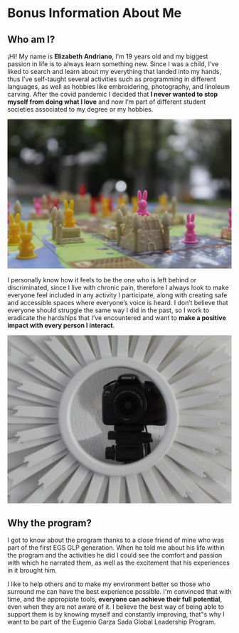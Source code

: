 # Bonus Information About Me

## Who am I?

¡Hi! My name is **Elizabeth Andriano**, I’m 19 years old and my biggest passion in life is to always learn something new. Since I was a child, I’ve liked to search and learn about my everything that landed into my hands, thus I’ve self-taught several activities such as programming in different languages, as well as hobbies like embroidering, photography, and linoleum carving. After the covid pandemic I decided that **I never wanted to stop myself from doing what I love** and now I’m part of different student societies associated to my degree or my hobbies.

![](/images/bunny.JPG)

I personally know how it feels to be the one who is left behind or discriminated, since I live with chronic pain, therefore I always look to make everyone feel included in any activity I participate, along with creating safe and accessible spaces where everyone’s voice is heard. I don’t believe that everyone should struggle the same way I did in the past, so I work to eradicate the hardships that I’ve encountered and want to **make a positive impact with every person I interact**.

![](/images/camara.JPG)

## Why the program?

I got to know about the program thanks to a close friend of mine who was part of the first EGS GLP generation.
When he told me about his life within the program and the activities he did I could see the comfort and passion with which he narrated them, as well as the excitement that his experiences  in it brought him.


I like to help others and to make my environment better so those who surround me can have the best experience possible. I'm convinced that with time, and the appropiate tools, **everyone can achieve their full potential**, even when they are not aware of it. I believe the best way of being able to support them is by knowing myself and constantly improving, that"s why I want to be part of the Eugenio Garza Sada Global Leadership Program.

